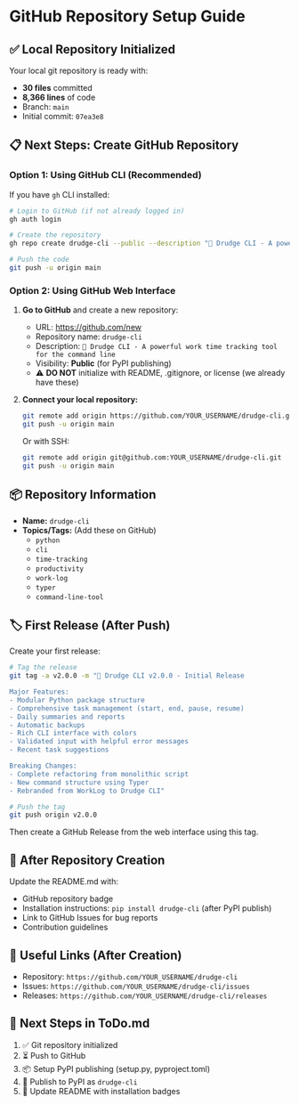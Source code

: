 # GitHub Repository Setup Guide

## ✅ Local Repository Initialized

Your local git repository is ready with:
- **30 files** committed
- **8,366 lines** of code
- Branch: `main`
- Initial commit: `07ea3e8`

## 📋 Next Steps: Create GitHub Repository

### Option 1: Using GitHub CLI (Recommended)

If you have `gh` CLI installed:

```bash
# Login to GitHub (if not already logged in)
gh auth login

# Create the repository
gh repo create drudge-cli --public --description "🚀 Drudge CLI - A powerful work time tracking tool for the command line" --source=.

# Push the code
git push -u origin main
```

### Option 2: Using GitHub Web Interface

1. **Go to GitHub** and create a new repository:
   - URL: https://github.com/new
   - Repository name: `drudge-cli`
   - Description: `🚀 Drudge CLI - A powerful work time tracking tool for the command line`
   - Visibility: **Public** (for PyPI publishing)
   - ⚠️ **DO NOT** initialize with README, .gitignore, or license (we already have these)

2. **Connect your local repository:**
   ```bash
   git remote add origin https://github.com/YOUR_USERNAME/drudge-cli.git
   git push -u origin main
   ```

   Or with SSH:
   ```bash
   git remote add origin git@github.com:YOUR_USERNAME/drudge-cli.git
   git push -u origin main
   ```

## 📦 Repository Information

- **Name:** `drudge-cli`
- **Topics/Tags:** (Add these on GitHub)
  - `python`
  - `cli`
  - `time-tracking`
  - `productivity`
  - `work-log`
  - `typer`
  - `command-line-tool`

## 🏷️ First Release (After Push)

Create your first release:

```bash
# Tag the release
git tag -a v2.0.0 -m "🚀 Drudge CLI v2.0.0 - Initial Release

Major Features:
- Modular Python package structure
- Comprehensive task management (start, end, pause, resume)
- Daily summaries and reports
- Automatic backups
- Rich CLI interface with colors
- Validated input with helpful error messages
- Recent task suggestions

Breaking Changes:
- Complete refactoring from monolithic script
- New command structure using Typer
- Rebranded from WorkLog to Drudge CLI"

# Push the tag
git push origin v2.0.0
```

Then create a GitHub Release from the web interface using this tag.

## 📝 After Repository Creation

Update the README.md with:
- GitHub repository badge
- Installation instructions: `pip install drudge-cli` (after PyPI publish)
- Link to GitHub Issues for bug reports
- Contribution guidelines

## 🔗 Useful Links (After Creation)

- Repository: `https://github.com/YOUR_USERNAME/drudge-cli`
- Issues: `https://github.com/YOUR_USERNAME/drudge-cli/issues`
- Releases: `https://github.com/YOUR_USERNAME/drudge-cli/releases`

## 🎯 Next Steps in ToDo.md

1. ✅ Git repository initialized
2. ⏳ Push to GitHub
3. 📦 Setup PyPI publishing (setup.py, pyproject.toml)
4. 🚀 Publish to PyPI as `drudge-cli`
5. 📖 Update README with installation badges
